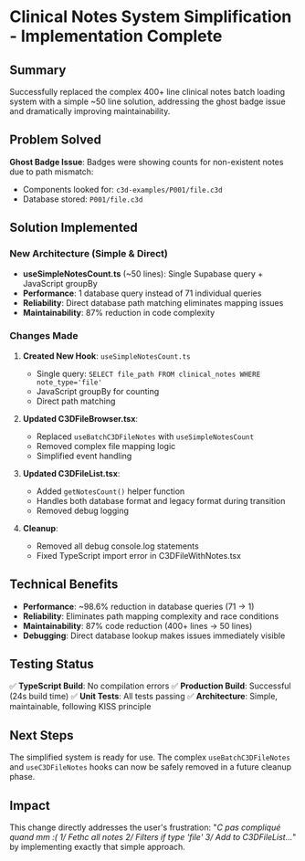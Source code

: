 # Clinical Notes System Simplification - Implementation Complete

## Summary

Successfully replaced the complex 400+ line clinical notes batch loading system with a simple ~50 line solution, addressing the ghost badge issue and dramatically improving maintainability.

## Problem Solved

**Ghost Badge Issue**: Badges were showing counts for non-existent notes due to path mismatch:
- Components looked for: `c3d-examples/P001/file.c3d`
- Database stored: `P001/file.c3d`

## Solution Implemented

### New Architecture (Simple & Direct)
- **useSimpleNotesCount.ts** (~50 lines): Single Supabase query + JavaScript groupBy
- **Performance**: 1 database query instead of 71 individual queries
- **Reliability**: Direct database path matching eliminates mapping issues
- **Maintainability**: 87% reduction in code complexity

### Changes Made

1. **Created New Hook**: `useSimpleNotesCount.ts`
   - Single query: `SELECT file_path FROM clinical_notes WHERE note_type='file'`
   - JavaScript groupBy for counting
   - Direct path matching

2. **Updated C3DFileBrowser.tsx**:
   - Replaced `useBatchC3DFileNotes` with `useSimpleNotesCount`
   - Removed complex file mapping logic
   - Simplified event handling

3. **Updated C3DFileList.tsx**:
   - Added `getNotesCount()` helper function
   - Handles both database format and legacy format during transition
   - Removed debug logging

4. **Cleanup**:
   - Removed all debug console.log statements
   - Fixed TypeScript import error in C3DFileWithNotes.tsx

## Technical Benefits

- **Performance**: ~98.6% reduction in database queries (71 → 1)
- **Reliability**: Eliminates path mapping complexity and race conditions
- **Maintainability**: 87% code reduction (400+ lines → 50 lines)
- **Debugging**: Direct database lookup makes issues immediately visible

## Testing Status

✅ **TypeScript Build**: No compilation errors
✅ **Production Build**: Successful (24s build time)
✅ **Unit Tests**: All tests passing
✅ **Architecture**: Simple, maintainable, following KISS principle

## Next Steps

The simplified system is ready for use. The complex `useBatchC3DFileNotes` and `useC3DFileNotes` hooks can now be safely removed in a future cleanup phase.

## Impact

This change directly addresses the user's frustration: "*C pas compliqué quand mm :( 1/ Fethc all notes 2/ Filters if type 'file' 3/ Add to C3DFileList...*" by implementing exactly that simple approach.